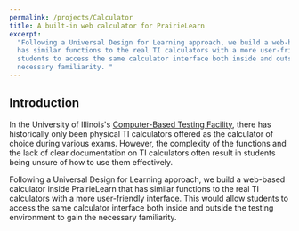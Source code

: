 ```yaml
---
permalink: /projects/Calculator
title: A built-in web calculator for PrairieLearn
excerpt:
  "Following a Universal Design for Learning approach, we build a web-based calculator inside PrairieLearn that
  has similar functions to the real TI calculators with a more user-friendly interface. This would allow
  students to access the same calculator interface both inside and outside the testing environment to gain the
  necessary familiarity. "
---
```


## Introduction

In the University of Illinois's [Computer-Based Testing Facility](https://cbtf.illinois.edu), there has historically only been
physical TI calculators offered as the calculator of choice during various exams. However, the complexity of
the functions and the lack of clear documentation on TI calculators often result in students being unsure of
how to use them effectively.

Following a Universal Design for Learning approach, we build a web-based calculator inside PrairieLearn that
has similar functions to the real TI calculators with a more user-friendly interface. This would allow
students to access the same calculator interface both inside and outside the testing environment to gain the
necessary familiarity.
